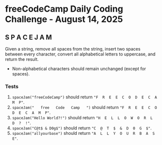 # freeCodeCamp Daily Coding Challenge - August 14, 2025

## S P A C E J A M

Given a string, remove all spaces from the string, insert two spaces between every character, convert all alphabetical letters to uppercase, and return the result.

* Non-alphabetical characters should remain unchanged (except for spaces).

### Tests

1. `spaceJam("freeCodeCamp")` should return `"F  R  E  E  C  O  D  E  C  A  M  P"`.
2. `spaceJam("   free   Code   Camp   ")` should return `"F  R  E  E  C  O  D  E  C  A  M  P"`.
3. `spaceJam("Hello World?!")` should return `"H  E  L  L  O  W  O  R  L  D  ?  !"`.
4. `spaceJam("C@t$ & D0g$")` should return `"C  @  T  $  &  D  0  G  $"`.
5. `spaceJam("allyourbase")` should return `"A  L  L  Y  O  U  R  B  A  S  E"`.
